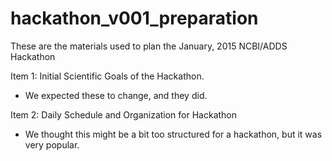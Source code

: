 # hackathon_v001_preparation
These are the materials used to plan the January, 2015 NCBI/ADDS Hackathon 

Item 1:  Initial Scientific Goals of the Hackathon.  
  + We expected these to change, and they did.

Item 2:  Daily Schedule and Organization for Hackathon
  + We thought this might be a bit too structured for a hackathon, but it was very popular.  
  
  
